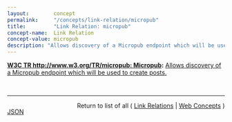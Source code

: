 ```yaml
---
layout:        concept
permalink:     "/concepts/link-relation/micropub"
title:         "Link Relation: micropub"
concept-name:  Link Relation
concept-value: micropub
description: "Allows discovery of a Micropub endpoint which will be used to create posts."
---
```


**[W3C TR http://www.w3.org/TR/micropub: Micropub](/specs/W3C/TR/micropub "Micropub is an open API standard that is used to create posts on one's own domain using third-party clients. Web apps and native apps (e.g. iPhone, Android) can use Micropub to post short notes, photos, events or other posts to your own site."):** [Allows discovery of a Micropub endpoint which will be used to create posts.](http://www.w3.org/TR/micropub/#endpoint-discovery "Read documentation for Link Relation &#34;micropub&#34;")

<br/>
<hr/>

<p style="float : left"><a href="./micropub.json" title="JSON representing this particular Web Concept value">JSON</a></p>
<p style="text-align: right">Return to list of all ( <a href="../link-relation/">Link Relations</a> | <a href="../">Web Concepts</a> )</p>
